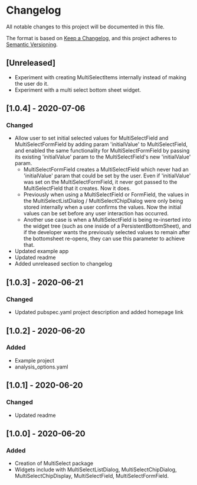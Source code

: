 # Changelog
All notable changes to this project will be documented in this file.

The format is based on [Keep a Changelog](https://keepachangelog.com/en/1.0.0/),
and this project adheres to [Semantic Versioning](https://semver.org/spec/v2.0.0.html).

## [Unreleased]
- Experiment with creating MultiSelectItems internally instead of making the user do it.
- Experiment with a multi select bottom sheet widget.

## [1.0.4] - 2020-07-06
### Changed
- Allow user to set initial selected values for MultiSelectField and MultiSelectFormField by
    adding param 'initialValue' to MultiSelectField, and enabled the same functionality for 
    MultiSelectFormField by passing its existing 'initialValue' param to the
    MultiSelectField's new 'initialValue' param.
    - MultiSelectFormField creates a MultiSelectField which never had an 'initialValue' param
        that could be set by the user. Even if 'initialValue' was set on the MultiSelectFormField, 
        it never got passed to the MultiSelectField that it creates. Now it does.
    - Previously when using a MultiSelectField or FormField, the values in the 
        MultiSelectListDialog / MultiSelectChipDialog were only being stored 
        internally when a user confirms the values. Now the initial values can be set before any 
        user interaction has occurred.
    - Another use case is when a MultiSelectField is being re-inserted into 
        the widget tree (such as one inside of a PersistentBottomSheet), and if the developer
        wants the previously selected values to remain after the bottomsheet re-opens, they can use this parameter
        to achieve that.
- Updated example app
- Updated readme
- Added unreleased section to changelog

## [1.0.3] - 2020-06-21
### Changed
- Updated pubspec.yaml project description and added homepage link

## [1.0.2] - 2020-06-20
### Added
- Example project
- analysis_options.yaml

## [1.0.1] - 2020-06-20
### Changed
- Updated readme

## [1.0.0] - 2020-06-20
### Added
- Creation of MultiSelect package
- Widgets include with MultiSelectListDialog, MultiSelectChipDialog, MultiSelectChipDisplay, 
MultiSelectField, MultiSelectFormField.
